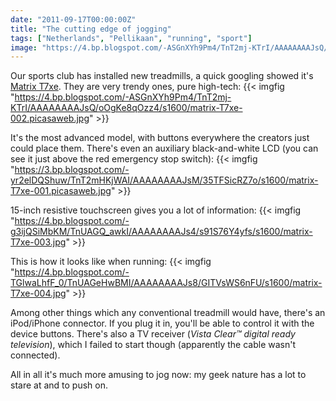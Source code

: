 ```yaml
---
date: "2011-09-17T00:00:00Z"
title: "The cutting edge of jogging"
tags: ["Netherlands", "Pellikaan", "running", "sport"]
image: "https://4.bp.blogspot.com/-ASGnXYh9Pm4/TnT2mj-KTrI/AAAAAAAAJsQ/oOgKe8qOzz4/s1600/matrix-T7xe-002.picasaweb.jpg"
---
```


Our sports club has installed new treadmills, a quick googling showed it's [Matrix T7xe](http://www.matrixfitness.com/product/view/t7xe-treadmill). They are very trendy ones, pure high-tech:
{{< imgfig "https://4.bp.blogspot.com/-ASGnXYh9Pm4/TnT2mj-KTrI/AAAAAAAAJsQ/oOgKe8qOzz4/s1600/matrix-T7xe-002.picasaweb.jpg" >}}

<!--more-->

It's the most advanced model, with buttons everywhere the creators just could place them. There's even an auxiliary black-and-white LCD (you can see it just above the red emergency stop switch):
{{< imgfig "https://3.bp.blogspot.com/-yr2elDQShuw/TnT2mHKjWAI/AAAAAAAAJsM/35TFSicRZ7o/s1600/matrix-T7xe-001.picasaweb.jpg" >}}

15-inch resistive touchscreen gives you a lot of information:
{{< imgfig "https://4.bp.blogspot.com/-g3ijQSiMbKM/TnUAGQ_awkI/AAAAAAAAJs4/s91S76Y4yfs/s1600/matrix-T7xe-003.jpg" >}}

This is how it looks like when running:
{{< imgfig "https://4.bp.blogspot.com/-TGlwaLhfF_0/TnUAGeHwBMI/AAAAAAAAJs8/GITVsWS6nFU/s1600/matrix-T7xe-004.jpg" >}}

Among other things which any conventional treadmill would have, there's an iPod/iPhone connector. If you plug it in, you'll be able to control it with the device buttons. There's also a TV receiver (*Vista Clear™ digital ready television*), which I failed to start though (apparently the cable wasn't connected).

All in all it's much more amusing to jog now: my geek nature has a lot to stare at and to push on.
